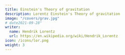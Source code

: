 ```yaml
---
title: Einstein's Theory of gravitation
description: Lorentz Einstein's Theory of gravitation
image: "/covers/grav.jpg"
# date2021-09-28"
writer:
  name: Hendrik Lorentz
  url: https://en.wikipedia.org/wiki/Hendrik_Lorentz
icon: /icons/lor.png
weight: 3
---
```


